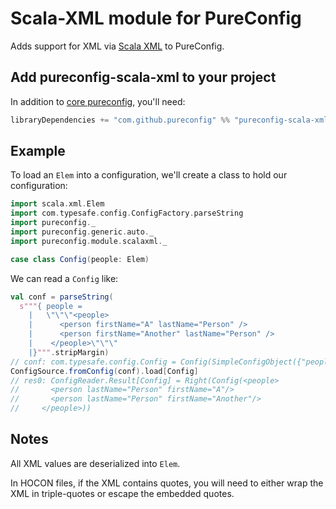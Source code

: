 # Scala-XML module for PureConfig

Adds support for XML via [Scala XML](https://github.com/scala/scala-xml) to PureConfig.

## Add pureconfig-scala-xml to your project

In addition to [core pureconfig](https://github.com/pureconfig/pureconfig), you'll need:

```scala
libraryDependencies += "com.github.pureconfig" %% "pureconfig-scala-xml" % "0.17.0"
```

## Example

To load an `Elem` into a configuration, we'll create a class to hold our configuration:

```scala
import scala.xml.Elem
import com.typesafe.config.ConfigFactory.parseString
import pureconfig._
import pureconfig.generic.auto._
import pureconfig.module.scalaxml._

case class Config(people: Elem)
```

We can read a `Config` like:
```scala
val conf = parseString(
  s"""{ people =
    |   \"\"\"<people>
    |      <person firstName="A" lastName="Person" />
    |      <person firstName="Another" lastName="Person" />
    |    </people>\"\"\"
    |}""".stripMargin)
// conf: com.typesafe.config.Config = Config(SimpleConfigObject({"people":"<people>\n      <person firstName=\"A\" lastName=\"Person\" />\n      <person firstName=\"Another\" lastName=\"Person\" />\n    </people>"}))
ConfigSource.fromConfig(conf).load[Config]
// res0: ConfigReader.Result[Config] = Right(Config(<people>
//       <person lastName="Person" firstName="A"/>
//       <person lastName="Person" firstName="Another"/>
//     </people>))
```

## Notes

All XML values are deserialized into `Elem`.

In HOCON files, if the XML contains quotes, you will need to either wrap the XML in triple-quotes or escape the
embedded quotes.
